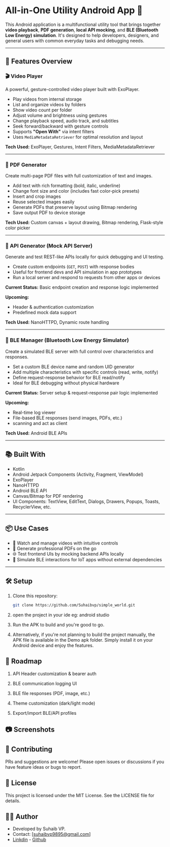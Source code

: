 # All-in-One Utility Android App 📱

This Android application is a multifunctional utility tool that brings together **video playback**, **PDF generation**, **local API mocking**, and **BLE (Bluetooth Low Energy) simulation**. It's designed to help developers, designers, and general users with common everyday tasks and debugging needs.

---

## 🚀 Features Overview

### 🎬 Video Player

A powerful, gesture-controlled video player built with ExoPlayer.

- Play videos from internal storage
- List and organize videos by folders
- Show video count per folder
- Adjust volume and brightness using gestures
- Change playback speed, audio track, and subtitles
- Seek forward/backward with gesture controls
- Supports **"Open With"** via intent filters
- Uses `MediaMetadataRetriever` for optimal resolution and layout

**Tech Used:** ExoPlayer, Gestures, Intent Filters, MediaMetadataRetriever

---

### 📄 PDF Generator

Create multi-page PDF files with full customization of text and images.

- Add text with rich formatting (bold, italic, underline)
- Change font size and color (includes fast color-pick presets)
- Insert and crop images
- Reuse selected images easily
- Generate PDFs that preserve layout using Bitmap rendering
- Save output PDF to device storage

**Tech Used:** Custom canvas + layout drawing, Bitmap rendering, Flask-style color picker

---

### 🔧 API Generator (Mock API Server)

Generate and test REST-like APIs locally for quick debugging and UI testing.

- Create custom endpoints (`GET`, `POST`) with response bodies
- Useful for frontend devs and API simulation in app prototypes
- Run a local server and respond to requests from other apps or devices

**Current Status:** Basic endpoint creation and response logic implemented

**Upcoming:**
- Header & authentication customization
- Predefined mock data support

**Tech Used:** NanoHTTPD, Dynamic route handling

---

### 📡 BLE Manager (Bluetooth Low Energy Simulator)

Create a simulated BLE server with full control over characteristics and responses.

- Set a custom BLE device name and random UID generator
- Add multiple characteristics with specific controls (read, write, notify)
- Define request-response behavior for BLE read/notify
- Ideal for BLE debugging without physical hardware

**Current Status:** Server setup & request-response pair logic implemented

**Upcoming:**
- Real-time log viewer
- File-based BLE responses (send images, PDFs, etc.)
- scanning and act as client

**Tech Used:** Android BLE APIs

---

## 📚 Built With

- Kotlin
- Android Jetpack Components (Activity, Fragment, ViewModel)
- ExoPlayer
- NanoHTTPD
- Android BLE API
- Canvas/Bitmap for PDF rendering
- UI Components: TextView, EditText, Dialogs, Drawers, Popups, Toasts, RecyclerView, etc.

---

## 📦 Use Cases

- 🎥 Watch and manage videos with intuitive controls
- 📄 Generate professional PDFs on the go
- 🌐 Test frontend UIs by mocking backend APIs locally
- 📡 Simulate BLE interactions for IoT apps without external dependencies

---

## 🛠️ Setup

1. Clone this repository:
   ```bash
   git clone https://github.com/Suhaibvp/simple_world.git

2. open the project in your ide 
        eg: android studio
3. Run the APK to build and you're good to go.

4. Alternatively, if you're not planning to build the project manually, the APK file is available in the Demo apk folder.
    Simply install it on your Android device and enjoy the features.



 ## 🔮 Roadmap
1. API Header customization & bearer auth

2. BLE communication logging UI

3. BLE file responses (PDF, image, etc.)

4. Theme customization (dark/light mode)

5. Export/import BLE/API profiles


## 📷 Screenshots


## 🤝 Contributing
PRs and suggestions are welcome! Please open issues or discussions if you have feature ideas or bugs to report.

## 📄 License
This project is licensed under the MIT License. See the LICENSE file for details.


## 👨‍💻 Author
- Developed by Suhaib VP.
- Contact: [suhaibvp9895@gmail.com]
- [Linkdin](https://www.linkedin.com/in/suhaib-vp) - [Github](https://github.com/Suhaibvp)
